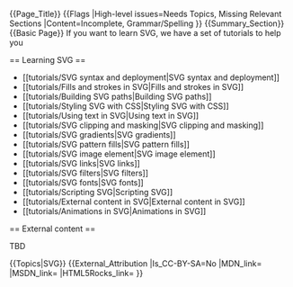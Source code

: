 {{Page_Title}}
{{Flags
|High-level issues=Needs Topics, Missing Relevant Sections
|Content=Incomplete, Grammar/Spelling
}}
{{Summary_Section}}
{{Basic Page}}
If you want to learn SVG, we have a set of tutorials to help you

== Learning SVG ==

* [[tutorials/SVG syntax and deployment|SVG syntax and deployment]]
* [[tutorials/Fills and strokes in SVG|Fills and strokes in SVG]]
* [[tutorials/Building SVG paths|Building SVG paths]]
* [[tutorials/Styling SVG with CSS|Styling SVG with CSS]]
* [[tutorials/Using text in SVG|Using text in SVG]]
* [[tutorials/SVG clipping and masking|SVG clipping and masking]]
* [[tutorials/SVG gradients|SVG gradients]]
* [[tutorials/SVG pattern fills|SVG pattern fills]]
* [[tutorials/SVG image element|SVG image element]]
* [[tutorials/SVG links|SVG links]]
* [[tutorials/SVG filters|SVG filters]]
* [[tutorials/SVG fonts|SVG fonts]]
* [[tutorials/Scripting SVG|Scripting SVG]]
* [[tutorials/External content in SVG|External content in SVG]]
* [[tutorials/Animations in SVG|Animations in SVG]]

== External content ==

TBD

{{Topics|SVG}}
{{External_Attribution
|Is_CC-BY-SA=No
|MDN_link=
|MSDN_link=
|HTML5Rocks_link=
}}